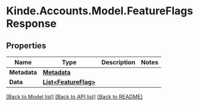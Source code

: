 # Kinde.Accounts.Model.FeatureFlagsResponse

## Properties

Name | Type | Description | Notes
------------ | ------------- | ------------- | -------------
**Metadata** | [**Metadata**](Metadata.md) |  | 
**Data** | [**List&lt;FeatureFlag&gt;**](FeatureFlag.md) |  | 

[[Back to Model list]](../README.md#documentation-for-models) [[Back to API list]](../README.md#documentation-for-api-endpoints) [[Back to README]](../README.md)

